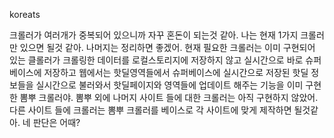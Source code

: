 koreats

크롤러가 여러개가 중복되어 있으니까 자꾸 혼돈이 되는것 같아. 나는 현재 1가지 크롤러만 있으면 될것 같아. 나머지는 정리하면 좋겠어. 현재 필요한 크롤러는 이미 구현되어 있는 클롤러가 크롤링한 데이터를 로컬스토리지에 저장하지 않고 실시간으로 바로 슈퍼베이스에 저장하고 웹에서는 핫딜영역들에서 슈퍼베이스에 실시간으로 저장된 핫딜 정보들을 실시간으로 불러와서 핫딜페이지와 영역들에 업데이트 해주는 기능을 이미 구현한 뽐뿌 크롤러야. 뽐뿌 외에 나머지 사이트 들에 대한 크롤러는 아직 구현하지 않았어. 다른 사이트 들에 크롤러는 뽐뿌 크롤러를 베이스로 각 사이트에 맞게 제작하면 될것같아. 네 판단은 어때?
